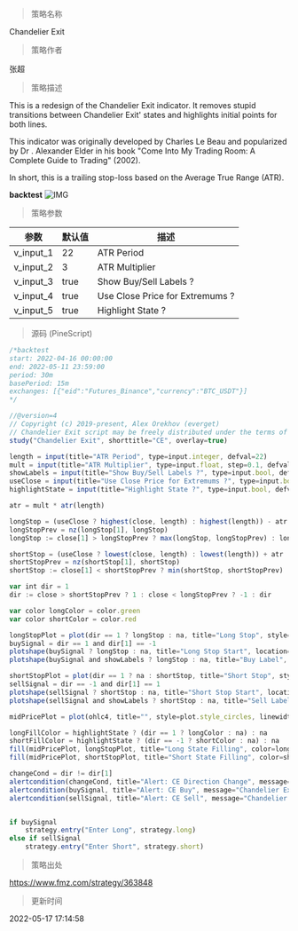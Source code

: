 
> 策略名称

Chandelier Exit

> 策略作者

张超

> 策略描述

This is a redesign of the Chandelier Exit indicator. It removes stupid transitions between Chandelier Exit' states and highlights initial points for both lines.

This indicator was originally developed by Charles Le Beau and popularized by Dr . Alexander Elder in his book "Come Into My Trading Room: A Complete Guide to Trading" (2002).

In short, this is a trailing stop-loss based on the Average True Range (ATR).

**backtest**
 ![IMG](https://www.fmz.com/upload/asset/eb0bb76fedf761b0b8.png) 

> 策略参数



|参数|默认值|描述|
|----|----|----|
|v_input_1|22|ATR Period|
|v_input_2|3|ATR Multiplier|
|v_input_3|true|Show Buy/Sell Labels ?|
|v_input_4|true|Use Close Price for Extremums ?|
|v_input_5|true|Highlight State ?|


> 源码 (PineScript)

``` javascript
/*backtest
start: 2022-04-16 00:00:00
end: 2022-05-11 23:59:00
period: 30m
basePeriod: 15m
exchanges: [{"eid":"Futures_Binance","currency":"BTC_USDT"}]
*/

//@version=4
// Copyright (c) 2019-present, Alex Orekhov (everget)
// Chandelier Exit script may be freely distributed under the terms of the GPL-3.0 license.
study("Chandelier Exit", shorttitle="CE", overlay=true)

length = input(title="ATR Period", type=input.integer, defval=22)
mult = input(title="ATR Multiplier", type=input.float, step=0.1, defval=3.0)
showLabels = input(title="Show Buy/Sell Labels ?", type=input.bool, defval=true)
useClose = input(title="Use Close Price for Extremums ?", type=input.bool, defval=true)
highlightState = input(title="Highlight State ?", type=input.bool, defval=true)

atr = mult * atr(length)

longStop = (useClose ? highest(close, length) : highest(length)) - atr
longStopPrev = nz(longStop[1], longStop) 
longStop := close[1] > longStopPrev ? max(longStop, longStopPrev) : longStop

shortStop = (useClose ? lowest(close, length) : lowest(length)) + atr
shortStopPrev = nz(shortStop[1], shortStop)
shortStop := close[1] < shortStopPrev ? min(shortStop, shortStopPrev) : shortStop

var int dir = 1
dir := close > shortStopPrev ? 1 : close < longStopPrev ? -1 : dir

var color longColor = color.green
var color shortColor = color.red

longStopPlot = plot(dir == 1 ? longStop : na, title="Long Stop", style=plot.style_linebr, linewidth=2, color=longColor)
buySignal = dir == 1 and dir[1] == -1
plotshape(buySignal ? longStop : na, title="Long Stop Start", location=location.absolute, style=shape.circle, size=size.tiny, color=longColor, transp=0)
plotshape(buySignal and showLabels ? longStop : na, title="Buy Label", text="Buy", location=location.absolute, style=shape.labelup, size=size.tiny, color=longColor, textcolor=color.white, transp=0)

shortStopPlot = plot(dir == 1 ? na : shortStop, title="Short Stop", style=plot.style_linebr, linewidth=2, color=shortColor)
sellSignal = dir == -1 and dir[1] == 1
plotshape(sellSignal ? shortStop : na, title="Short Stop Start", location=location.absolute, style=shape.circle, size=size.tiny, color=shortColor, transp=0)
plotshape(sellSignal and showLabels ? shortStop : na, title="Sell Label", text="Sell", location=location.absolute, style=shape.labeldown, size=size.tiny, color=shortColor, textcolor=color.white, transp=0)

midPricePlot = plot(ohlc4, title="", style=plot.style_circles, linewidth=0, display=display.none, editable=false)

longFillColor = highlightState ? (dir == 1 ? longColor : na) : na
shortFillColor = highlightState ? (dir == -1 ? shortColor : na) : na
fill(midPricePlot, longStopPlot, title="Long State Filling", color=longFillColor)
fill(midPricePlot, shortStopPlot, title="Short State Filling", color=shortFillColor)

changeCond = dir != dir[1]
alertcondition(changeCond, title="Alert: CE Direction Change", message="Chandelier Exit has changed direction!")
alertcondition(buySignal, title="Alert: CE Buy", message="Chandelier Exit Buy!")
alertcondition(sellSignal, title="Alert: CE Sell", message="Chandelier Exit Sell!")


if buySignal
    strategy.entry("Enter Long", strategy.long)
else if sellSignal
    strategy.entry("Enter Short", strategy.short)
```

> 策略出处

https://www.fmz.com/strategy/363848

> 更新时间

2022-05-17 17:14:58
